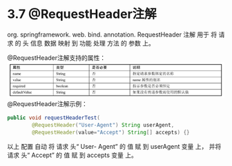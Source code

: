 # 3.7 @RequestHeader注解

org. springframework. web. bind. annotation. RequestHeader 注解 用于 将 请求 的 头 信息 数据 映射 到 功能 处理 方法 的 参数 上。

@RequestHeader注解支持的属性：![](/assets/@RequestHeader支持的属性.png)@RequestHeader注解示例：

```java
public void requestHeaderTest(
        @RequestHeader("User-Agent") String userAgent,
        @RequestHeader(value="Accept") String[] accepts) {}
```

以上 配置 自动 将 请求 头“ User- Agent” 的 值 赋 到 userAgent 变量 上， 并将 请求 头“ Accept” 的 值 赋 到 accepts 变量 上。

